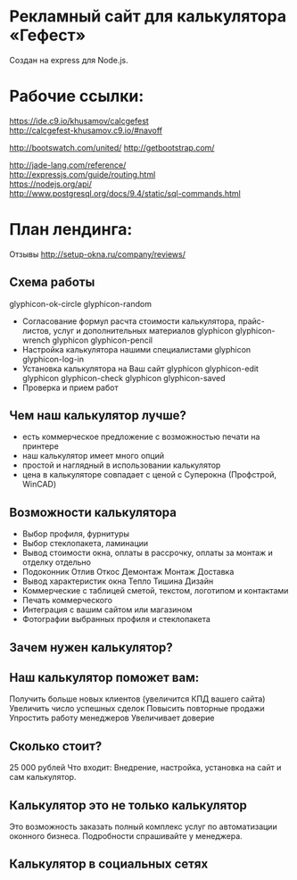 Рекламный сайт для калькулятора «Гефест»
========================================

Создан на express для Node.js.

Рабочие ссылки:
===============

https://ide.c9.io/khusamov/calcgefest  
http://calcgefest-khusamov.c9.io/#navoff  

http://bootswatch.com/united/
http://getbootstrap.com/

http://jade-lang.com/reference/  
http://expressjs.com/guide/routing.html  
https://nodejs.org/api/  
http://www.postgresql.org/docs/9.4/static/sql-commands.html

План лендинга:
===============

Отзывы http://setup-okna.ru/company/reviews/

## Схема работы
glyphicon-ok-circle
glyphicon-random
- Согласование формул расчта стоимости калькулятора, прайс-листов, услуг и дополнительных материалов
glyphicon glyphicon-wrench
glyphicon glyphicon-pencil
- Настройка калькулятора нашими специалистами
glyphicon glyphicon-log-in
- Установка калькулятора на Ваш сайт
glyphicon glyphicon-edit
glyphicon glyphicon-check
glyphicon glyphicon-saved
- Проверка и прием работ

## Чем наш калькулятор лучше?
- есть коммерческое предложение с возможностью печати на принтере
- наш калькулятор имеет много опций
- простой и наглядный в использовании калькулятор
- цена в калькуляторе совпадает с ценой с Суперокна (Профстрой, WinCAD)
 
## Возможности калькулятора
- Выбор профиля, фурнитуры
- Выбор стеклопакета, ламинации
- Вывод стоимости окна, оплаты в рассрочку, оплаты за монтаж и отделку отдельно
- Подоконник Отлив Откос Демонтаж Монтаж Доставка
- Вывод характеристик окна Тепло Тишина Дизайн
- Коммерческие с таблицей сметой, текстом, логотипом и контактами
- Печать коммерческого 
- Интеграция с вашим сайтом или магазином
- Фотографии выбранных профиля и стеклопакета

## Зачем нужен калькулятор?
## Наш калькулятор поможет вам:
Получить больше новых клиентов (увеличится КПД вашего сайта)
Увеличить число успешных сделок
Повысить повторные продажи
Упростить работу менеджеров
Увеличивает доверие

## Сколько стоит?
25 000 рублей
Что входит: Внедрение, настройка, установка на сайт и сам калькулятор.

## Калькулятор это не только калькулятор
Это возможность заказать полный комплекс услуг по автоматизации оконного бизнеса.
Подробности спрашивайте у менеджера.


## Калькулятор в социальных сетях

